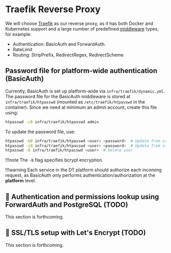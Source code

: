 # Traefik Reverse Proxy

We will choose [Traefik](https://doc.traefik.io/traefik/) as our reverse proxy, as it has both Docker and Kubernetes support and a large number of predefined [middleware](https://doc.traefik.io/traefik/reference/routing-configuration/http/middlewares/overview/) types, for example:

- Authentication: BasicAuth and ForwardAuth.
- RateLimit
- Routing: StripPrefix, RedirectRegex, RedirectScheme

## Password file for platform-wide authentication (BasicAuth)

Currently, BasicAuth is set up platform-wide via `infra/traefik/dynamic.yml`.  The password file for the BasicAuth middleware is stored at `infra/traefik/htpasswd` (mounted as `/etc/traefik/htpasswd` in the container).  Since we need at minimum an admin account, create this file using:

```sh
htpasswd -cB infra/traefik/htpasswd admin
```

To update the password file, use:

```sh
htpasswd -bB infra/traefik/htpasswd <user> <password>  # Update from command-line
htpasswd -iB infra/traefik/htpasswd <user> <password>  # Update from stdin
htpasswd -D infra/traefik/htpasswd <user>  # Delete user
```

!!!note
    The `-B` flag specifies bcrypt encryption.

!!!warning
    Each service in the DT platform should authorize each incoming request, as BasicAuth only performs authentication/authorization at the **platform** level.

## 🚧 Authentication and permissions lookup using ForwardAuth and PostgreSQL (TODO)

This section is forthcoming.

## 🚧 SSL/TLS setup with Let's Encrypt (TODO)

This section is forthcoming.
